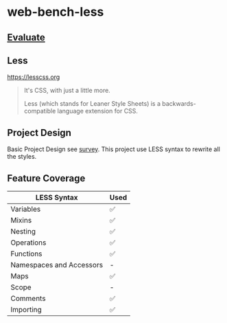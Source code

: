 # web-bench-less

## [Evaluate](../readme.md)

## Less

https://lesscss.org

> It's CSS, with just a little more.
>
> Less (which stands for Leaner Style Sheets) is a backwards-compatible language extension for CSS.

## Project Design

Basic Project Design see [survey](../survey/readme.md). This project use LESS syntax to rewrite all the styles.

## Feature Coverage

| LESS Syntax              | Used |
| ------------------------ | ---- |
| Variables                | ✅   |
| Mixins                   | ✅   |
| Nesting                  | ✅   |
| Operations               | ✅   |
| Functions                | ✅   |
| Namespaces and Accessors | -    |
| Maps                     | ✅   |
| Scope                    | -    |
| Comments                 | ✅   |
| Importing                | ✅   |
